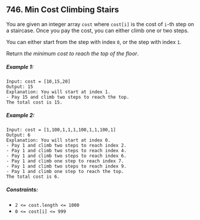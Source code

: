 ## 746. Min Cost Climbing Stairs

You are given an integer array ```cost``` where ```cost[i]``` is the cost of ```i```-th step on a staircase. Once you pay the cost, you can either climb one or two steps.

You can either start from the step with index ```0```, or the step with index ```1```.

Return *the minimum cost to reach the top of the floor*.

##### Example 1:
```
Input: cost = [10,15,20]
Output: 15
Explanation: You will start at index 1.
- Pay 15 and climb two steps to reach the top.
The total cost is 15.
```
##### Example 2:
```
Input: cost = [1,100,1,1,1,100,1,1,100,1]
Output: 6
Explanation: You will start at index 0.
- Pay 1 and climb two steps to reach index 2.
- Pay 1 and climb two steps to reach index 4.
- Pay 1 and climb two steps to reach index 6.
- Pay 1 and climb one step to reach index 7.
- Pay 1 and climb two steps to reach index 9.
- Pay 1 and climb one step to reach the top.
The total cost is 6.
```

##### Constraints:

* ```2 <= cost.length <= 1000```
* ```0 <= cost[i] <= 999```